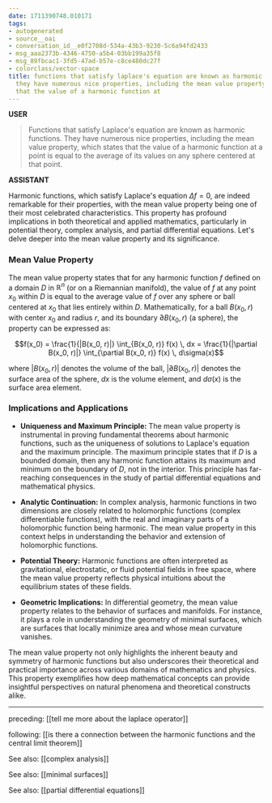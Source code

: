 ```yaml
---
date: 1711390748.010171
tags:
- autogenerated
- source__oai
- conversation_id__e0f2708d-534a-43b3-9230-5c6a94fd2433
- msg_aaa2373b-4346-4750-a5b4-03bb199a35f8
- msg_89fbcac1-3fd5-47ad-b57e-c8ce480dc27f
- colorclass/vector-space
title: functions that satisfy laplace's equation are known as harmonic functions.
  they have numerous nice properties, including the mean value property, which states
  that the value of a harmonic function at
---
```


**USER**

> Functions that satisfy Laplace's equation are known as harmonic functions. They have numerous nice properties, including the mean value property, which states that the value of a harmonic function at a point is equal to the average of its values on any sphere centered at that point.


**ASSISTANT**

Harmonic functions, which satisfy Laplace's equation $\Delta f = 0$, are indeed remarkable for their properties, with the mean value property being one of their most celebrated characteristics. This property has profound implications in both theoretical and applied mathematics, particularly in potential theory, complex analysis, and partial differential equations. Let's delve deeper into the mean value property and its significance.

### Mean Value Property

The mean value property states that for any harmonic function $f$ defined on a domain $D$ in $\mathbb{R}^n$ (or on a Riemannian manifold), the value of $f$ at any point $x_0$ within $D$ is equal to the average value of $f$ over any sphere or ball centered at $x_0$ that lies entirely within $D$. Mathematically, for a ball $B(x_0, r)$ with center $x_0$ and radius $r$, and its boundary $\partial B(x_0, r)$ (a sphere), the property can be expressed as:

$$f(x_0) = \frac{1}{|B(x_0, r)|} \int_{B(x_0, r)} f(x) \, dx = \frac{1}{|\partial B(x_0, r)|} \int_{\partial B(x_0, r)} f(x) \, d\sigma(x)$$

where $|B(x_0, r)|$ denotes the volume of the ball, $|\partial B(x_0, r)|$ denotes the surface area of the sphere, $dx$ is the volume element, and $d\sigma(x)$ is the surface area element.

### Implications and Applications

- **Uniqueness and Maximum Principle:** The mean value property is instrumental in proving fundamental theorems about harmonic functions, such as the uniqueness of solutions to Laplace's equation and the maximum principle. The maximum principle states that if $D$ is a bounded domain, then any harmonic function attains its maximum and minimum on the boundary of $D$, not in the interior. This principle has far-reaching consequences in the study of partial differential equations and mathematical physics.

- **Analytic Continuation:** In complex analysis, harmonic functions in two dimensions are closely related to holomorphic functions (complex differentiable functions), with the real and imaginary parts of a holomorphic function being harmonic. The mean value property in this context helps in understanding the behavior and extension of holomorphic functions.

- **Potential Theory:** Harmonic functions are often interpreted as gravitational, electrostatic, or fluid potential fields in free space, where the mean value property reflects physical intuitions about the equilibrium states of these fields.

- **Geometric Implications:** In differential geometry, the mean value property relates to the behavior of surfaces and manifolds. For instance, it plays a role in understanding the geometry of minimal surfaces, which are surfaces that locally minimize area and whose mean curvature vanishes.

The mean value property not only highlights the inherent beauty and symmetry of harmonic functions but also underscores their theoretical and practical importance across various domains of mathematics and physics. This property exemplifies how deep mathematical concepts can provide insightful perspectives on natural phenomena and theoretical constructs alike.


---

preceding: [[tell me more about the laplace operator]]  


following: [[is there a connection between the harmonic functions and the central limit theorem]]

See also: [[complex analysis]]


See also: [[minimal surfaces]]


See also: [[partial differential equations]]